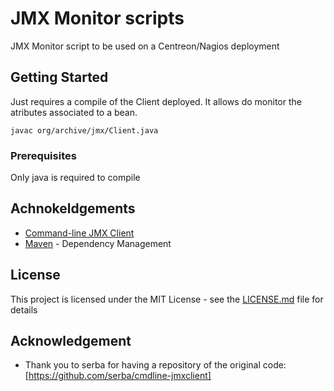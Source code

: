 # JMX Monitor scripts

JMX Monitor script to be used on a Centreon/Nagios deployment 

## Getting Started

Just requires a compile of the Client deployed. 
It allows do monitor the atributes associated to a bean.

```
javac org/archive/jmx/Client.java
```

### Prerequisites

Only java is required to compile

## Achnokeldgements

* [Command-line JMX Client](http://crawler.archive.org/cmdline-jmxclient/) 
* [Maven](https://maven.apache.org/) - Dependency Management

## License

This project is licensed under the MIT License - see the [LICENSE.md](LICENSE.md) file for details

## Acknowledgement

* Thank you to serba for having a repository of the original code: [https://github.com/serba/cmdline-jmxclient]


